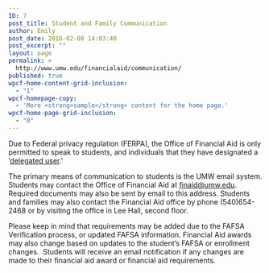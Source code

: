 ```yaml
---
ID: 7
post_title: Student and Family Communication
author: Emily
post_date: 2016-02-08 14:03:40
post_excerpt: ""
layout: page
permalink: >
  http://www.umw.edu/financialaid/communication/
published: true
wpcf-home-content-grid-inclusion:
  - "1"
wpcf-homepage-copy:
  - 'More <strong>sample</strong> content for the home page.'
wpcf-home-page-grid-inclusion:
  - "0"
---
```

Due to Federal privacy regulation (FERPA), the Office of Financial Aid is only permitted to speak to students, and individuals that they have designated a ‘<a href="http://www.umw.edu/financialaid/general-information/communication/delegated-access/">delegated user</a>.'

The primary means of communication to students is the UMW email system. Students may contact the Office of Financial Aid at <a href="mailto:finaid@umw.edu">finaid@umw.edu</a>. Required documents may also be sent by email to this address. Students and families may also contact the Financial Aid office by phone (540)654-2468 or by visiting the office in Lee Hall, second floor.

Please keep in mind that requirements may be added due to the FAFSA Verification process, or updated FAFSA information. Financial Aid awards may also change based on updates to the student’s FAFSA or enrollment changes.  Students will receive an email notification if any changes are made to their financial aid award or financial aid requirements.
